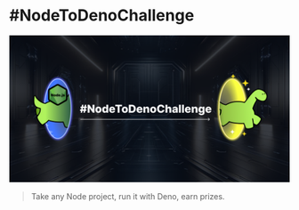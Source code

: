 # #NodeToDenoChallenge

<img src="cover.png">

> Take any Node project, run it with Deno, earn prizes.
